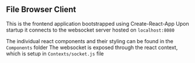 ## File Browser Client

This is the frontend application bootstrapped using Create-React-App
Upon startup it connects to the websocket server hosted on `localhost:8080`

The individual react components and their styling can be found in the `Components` folder
The websocket is exposed through the react context, which is setup in `Contexts/socket.js` file
